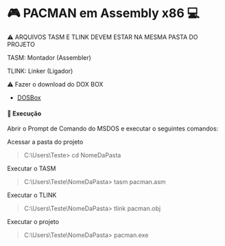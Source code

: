 # :video_game: PACMAN em  Assembly x86 :computer:

:warning: ARQUIVOS TASM E TLINK DEVEM ESTAR NA MESMA PASTA DO PROJETO

TASM: Montador (Assembler)

TLINK: Linker (Ligador)

:warning: Fazer o download do DOX BOX
- [DOSBox](https://www.dosbox.com/download.php?main=1)

#### :red_circle: Execução
Abrir o Prompt de Comando do MSDOS e executar o seguintes comandos:

Acessar a pasta do projeto
> C:\Users\Teste> cd NomeDaPasta

Executar o TASM
> C:\Users\Teste\NomeDaPasta> tasm pacman.asm

Executar o TLINK
> C:\Users\Teste\NomeDaPasta> tlink pacman.obj

Executar o projeto
> C:\Users\Teste\NomeDaPasta> pacman.exe
